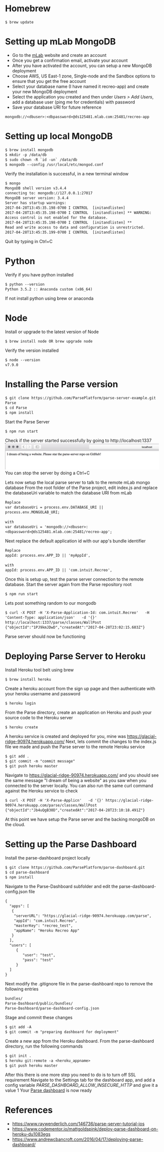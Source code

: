 # Homebrew
```
$ brew update
```
# Setting up mLab MongoDB 
* Go to the [mLab](https://mlab.com/)  website and create an account
* Once you get a confirmation email, activate your account
* After you have activated the account, you can setup a new MongoDB deployment
* Choose AWS, US East-1 zone, Single-node and the Sandbox options to ensure that you get the free account
* Select your database name (I have named it recreo-app) and create your new MongoDB deployment
* Select the application you created and then under *Users > Add Users*, add a database user (ping me for credentials) with password
* Save your database URI for future reference
```
mongodb://<dbuser>:<dbpassword>@ds125481.mlab.com:25481/recreo-app
```

# Setting up local MongoDB
```
$ brew install mongodb
$ mkdir -p /data/db
$ sudo chown -R `id -un` /data/db
$ mongodb --config /usr/local/etc/mongod.conf
```
Verify the installation is successful, in a new terminal window
```
$ mongo
MongoDB shell version v3.4.4
connecting to: mongodb://127.0.0.1:27017
MongoDB server version: 3.4.4
Server has startup warnings:
2017-04-28T13:45:35.198-0700 I CONTROL  [initandlisten]
2017-04-28T13:45:35.198-0700 I CONTROL  [initandlisten] ** WARNING: Access control is not enabled for the database.
2017-04-28T13:45:35.198-0700 I CONTROL  [initandlisten] **          Read and write access to data and configuration is unrestricted.
2017-04-28T13:45:35.199-0700 I CONTROL  [initandlisten]
```
Quit by typing in Ctrl+C

# Python
Verify if you have python installed
```
$ python --version
Python 3.5.2 :: Anaconda custom (x86_64)
```
If not install python using brew or anaconda

# Node
Install or upgrade to the latest version of Node
```
$ brew install node OR brew upgrade node
```
Verify the version installed
```
$ node --version
v7.9.0
```
# Installing the Parse version
```
$ git clone https://github.com/ParsePlatform/parse-server-example.git Parse
$ cd Parse
$ npm install
```
Start the Parse Server
```
$ npm run start
```
Check if the server started successfully by going to http://localhost:1337
![image](parse_server_start_local.png)
You can stop the server by doing a Ctrl+C

Lets now setup the local parse server to talk to the remote mLab mongo database
From the root folder of the Parse project, edit index.js and replace the databaseUri variable to match the database URI from mLab
```
Replace
var databaseUri = process.env.DATABASE_URI || process.env.MONGOLAB_URI;

with
var databaseUri = 'mongodb://<dbuser>:<dbpassword>@ds125481.mlab.com:25481/recreo-app';
```
Next replace the default application id with our app's bundle identifier
```
Replace
appId: process.env.APP_ID || 'myAppId',

with
appId: process.env.APP_ID || 'com.intuit.Recreo', 
```
Once this is setup up, test the parse server connection to the remote database. Start the server again from the Parse repository root
```
$ npm run start
```
Lets post something random to our mongodb
```
$ curl -X POST -H 'X-Parse-Application-Id: com.intuit.Recreo'   -H 'Content-Type: application/json'   -d '{}' http://localhost:1337/parse/classes/WallPost
{"objectId":"1PJ9kmJDwD","createdAt":"2017-04-28T23:02:15.603Z"}
```
Parse server should now be functioning

# Deploying Parse Server to Heroku
Install Heroku tool belt using brew
```
$ brew install heroku
```
Create a heroku account from the sign up page and then authenticate with your heroku username and password
```
$ heroku login
```
From the Parse directory, create an application on Heroku and push your source code to the Heroku server
```
$ heroku create
```
A heroku service is created and deployed for you, mine was https://glacial-ridge-90974.herokuapp.com/
Next, lets commit the changes to the index.js file we made and push the Parse server to the remote Heroku service
```
$ git add .
$ git commit -m "commit message"
$ git push heroku master
```
Navigate to https://glacial-ridge-90974.herokuapp.com/ and you should see the same message "I dream of being a website" as you saw when you connected to the server locally. You can also run the same curl command against the Heroku service to check
```
$ curl -X POST -H 'X-Parse-Applicn'   -d '{}' https://glacial-ridge-90974.herokuapp.com/parse/classes/WallPost
{"objectId":"Jb4uQgB30D","createdAt":"2017-04-28T23:10:18.491Z"}
```
At this point we have setup the Parse server and the backing mongoDB on the cloud.

# Setting up the Parse Dashboard
Install the parse-dashboard project locally
```
$ git clone https://github.com/ParsePlatform/parse-dashboard.git
$ cd parse-dashboard
$ npm install
```
Navigate to the Parse-Dashboard subfolder and edit the parse-dashboard-config.json file
```{json}
{
  "apps": [
   {
    "serverURL": "https://glacial-ridge-90974.herokuapp.com/parse",
    "appId": "com.intuit.Recreo",
    "masterKey": "recreo_test",
    "appName": "Heroku Recreo App"
   }
  ],
  "users": [
     {
        "user": "test",
        "pass": "test"
     }
  ]
}
```
Next modify the .gitignore file in the parse-dashboard repo to remove the following entries
```
bundles/
Parse-Dashboard/public/bundles/
Parse-Dashboard/parse-dashboard-config.json
```
Stage and commit these changes
```
$ git add -A
$ git commit -m "preparing dashboard for deployment"
```
Create a new app from the Heroku dashboard. From the parse-dashboard directory, run the following commands
```
$ git init .
$ heroku git:remote -a <heroku_appname>
$ git push heroku master
```
After this there is one more step you need to do is to turn off SSL requirement
Navigate to the Settings tab for the dashboard app, and add a config variable
*PARSE_DASHBOARD_ALLOW_INSECURE_HTTP* and give it a value 1
Your [Parse dashboard](https://recreo-parsedashboard.herokuapp.com/apps) is now ready 

# References
* https://www.raywenderlich.com/146736/parse-server-tutorial-ios
* https://www.codementor.io/mattgoldspink/deploy-parse-dashboard-on-heroku-du1083egs
* https://www.andrewcbancroft.com/2016/04/17/deploying-parse-dashboard/


